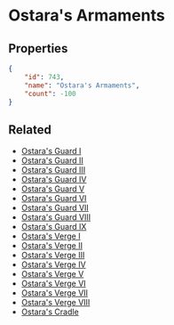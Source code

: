 # Ostara's Armaments

<no description available>

## Properties

```json
{
    "id": 743,
    "name": "Ostara's Armaments",
    "count": -100
}
```

## Related

- [Ostara's Guard I](../items/20852-ostara-s-guard-i.md)
- [Ostara's Guard II](../items/20853-ostara-s-guard-ii.md)
- [Ostara's Guard III](../items/20854-ostara-s-guard-iii.md)
- [Ostara's Guard IV](../items/20855-ostara-s-guard-iv.md)
- [Ostara's Guard V](../items/20856-ostara-s-guard-v.md)
- [Ostara's Guard VI](../items/20857-ostara-s-guard-vi.md)
- [Ostara's Guard VII](../items/20858-ostara-s-guard-vii.md)
- [Ostara's Guard VIII](../items/20859-ostara-s-guard-viii.md)
- [Ostara's Guard IX](../items/20860-ostara-s-guard-ix.md)
- [Ostara's Verge I](../items/20861-ostara-s-verge-i.md)
- [Ostara's Verge II](../items/20862-ostara-s-verge-ii.md)
- [Ostara's Verge III](../items/20863-ostara-s-verge-iii.md)
- [Ostara's Verge IV](../items/20864-ostara-s-verge-iv.md)
- [Ostara's Verge V](../items/20865-ostara-s-verge-v.md)
- [Ostara's Verge VI](../items/20866-ostara-s-verge-vi.md)
- [Ostara's Verge VII](../items/20867-ostara-s-verge-vii.md)
- [Ostara's Verge VIII](../items/20868-ostara-s-verge-viii.md)
- [Ostara's Cradle](../items/21530-ostara-s-cradle.md)

